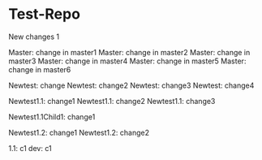 Test-Repo
=========
New changes 1


Master: change in master1
Master: change in master2
Master: change in master3
Master: change in master4
Master: change in master5
Master: change in master6

Newtest: change
Newtest: change2
Newtest: change3
Newtest: change4

Newtest1.1: change1
Newtest1.1: change2
Newtest1.1: change3

Newtest1.1Child1: change1

Newtest1.2: change1
Newtest1.2: change2

1.1: c1
dev: c1